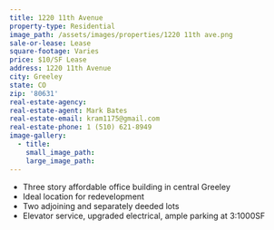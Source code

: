 ```yaml
---
title: 1220 11th Avenue
property-type: Residential
image_path: /assets/images/properties/1220 11th ave.png
sale-or-lease: Lease
square-footage: Varies
price: $10/SF Lease
address: 1220 11th Avenue
city: Greeley
state: CO
zip: '80631'
real-estate-agency:
real-estate-agent: Mark Bates
real-estate-email: kram1175@gmail.com
real-estate-phone: 1 (510) 621-8949
image-gallery:
  - title:
    small_image_path:
    large_image_path:
---
```



* Three story affordable office building in central Greeley
* Ideal location for redevelopment
* Two adjoining and separately deeded lots
* Elevator service, upgraded electrical, ample parking at 3:1000SF